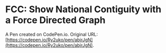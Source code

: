 # FCC: Show National Contiguity with a Force Directed Graph

A Pen created on CodePen.io. Original URL: [https://codepen.io/Ry2uko/pen/abjrJgN](https://codepen.io/Ry2uko/pen/abjrJgN).

